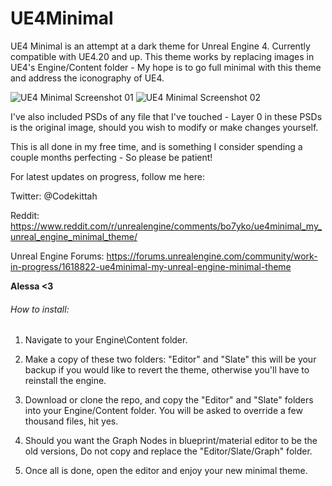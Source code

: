 
# UE4Minimal

UE4 Minimal is an attempt at a dark theme for Unreal Engine 4. Currently compatible with UE4.20 and up. This 
theme works by replacing images in UE4's Engine/Content folder - My hope is to go full minimal with this theme and 
address the iconography of UE4.

![UE4 Minimal Screenshot 01](https://raw.githubusercontent.com/Sythenz/UE4Minimal/master/UE4Minimal01_01.jpg)
![UE4 Minimal Screenshot 02](https://raw.githubusercontent.com/Sythenz/UE4Minimal/master/UE4Minimal01_02.jpg)

I've also included PSDs of any file that I've touched - Layer 0 in these PSDs is the original
image, should you wish to modify or make changes yourself.

This is all done in my free time, and is something I consider spending a couple months perfecting - 
So please be patient!

For latest updates on progress, follow me here:

Twitter: @Codekittah 

Reddit: https://www.reddit.com/r/unrealengine/comments/bo7yko/ue4minimal_my_unreal_engine_minimal_theme/

Unreal Engine Forums: https://forums.unrealengine.com/community/work-in-progress/1618822-ue4minimal-my-unreal-engine-minimal-theme

**Alessa <3**

###### How to install:

1. Navigate to your Engine\Content folder.

2. Make a copy of these two folders: "Editor" and "Slate" this will be your backup if you
would like to revert the theme, otherwise you'll have to reinstall the engine.

3. Download or clone the repo, and copy the "Editor" and "Slate" folders into your
Engine/Content folder. You will be asked to override a few thousand files, hit yes.

4. Should you want the Graph Nodes in blueprint/material editor to be the old versions,
Do not copy and replace the "Editor/Slate/Graph" folder.

5. Once all is done, open the editor and enjoy your new minimal theme.